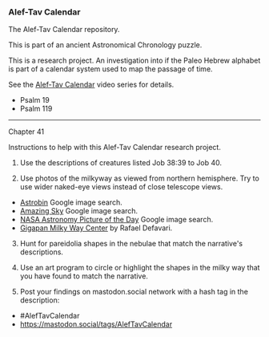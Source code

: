 ### Alef-Tav Calendar
The Alef-Tav Calendar repository.

This is part of an ancient Astronomical Chronology puzzle.

This is a research project.  An investigation into if the Paleo Hebrew alphabet is part of a calendar system used to map the passage of time.

See the [Alef-Tav Calendar](https://www.youtube.com/playlist?list=PLbRaSh0207d5oxxRnekgN2GdKQNFtZT2z) video series for details.

* Psalm 19
* Psalm 119

---

Chapter 41

Instructions to help with this Alef-Tav Calendar research project.

1) Use the descriptions of creatures listed Job 38:39 to Job 40.

2) Use photos of the milkyway as viewed from northern hemisphere.  Try to use wider naked-eye views instead of close telescope views.
 - [Astrobin](https://www.google.com/search?q=milkyway+site:astrobin.com&tbm=isch) Google image search.
 - [Amazing Sky](https://www.google.com/search?q=milkyway+site:amazingsky.net&tbm=isch) Google image search.
 - [NASA Astronomy Picture of the Day](https://www.google.com/search?q=milkyway+site:apod.nasa.gov&tbm=isch) Google image search.
 - [Gigapan Milky Way Center](https://www.gigapan.com/gigapans/181643/options/nosnapshots,fullscreen/iframe/flash.html?height=1920) by Rafael Defavari.

3) Hunt for pareidolia shapes in the nebulae that match the narrative's descriptions.

4) Use an art program to circle or highlight the shapes in the milky way that you have found to match the narrative.

5) Post your findings on mastodon.social network with a hash tag in the description:
 - #AlefTavCalendar
 - https://mastodon.social/tags/AlefTavCalendar


